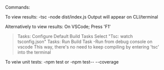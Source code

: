 Commands:

To view results:
-tsc
-node dist/index.js
Output will appear on CLI/terminal

Alternatively to view results:
On VSCode;
Press 'F1'
>Tasks: Configure Default Build Tasks
Select "Tsc: watch tsconfig.json"
>Tasks: Run Build Task
-Run from debug console on vscode
This way, there's no need to keep compiling by entering 'tsc' into the terminal

To veiw unit tests: 
-npm test
or
-npm test-- --coverage
